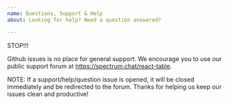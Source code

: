 ```yaml
---
name: Questions, Support & Help
about: Looking for help? Need a question answered?

---
```


STOP!!!

Github issues is no place for general support. We encourage you to use our public support forum at https://spectrum.chat/react-table.

NOTE: If a support/help/question issue is opened, it will be closed immediately and be redirected to the forum. Thanks for helping us keep our issues clean and productive!
